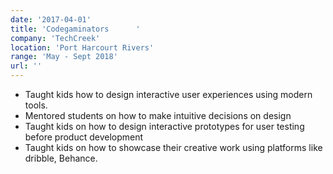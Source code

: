 ```yaml
---
date: '2017-04-01'
title: 'Codegaminators 		'
company: 'TechCreek'
location: 'Port Harcourt Rivers'
range: 'May - Sept 2018'
url: ''
---
```


- Taught kids how to design interactive user experiences using modern tools.
- Mentored students on how to make intuitive decisions on design
- Taught kids on how to design interactive prototypes for user testing before product development
- Taught kids on how to showcase their creative work using platforms like dribble, Behance.
